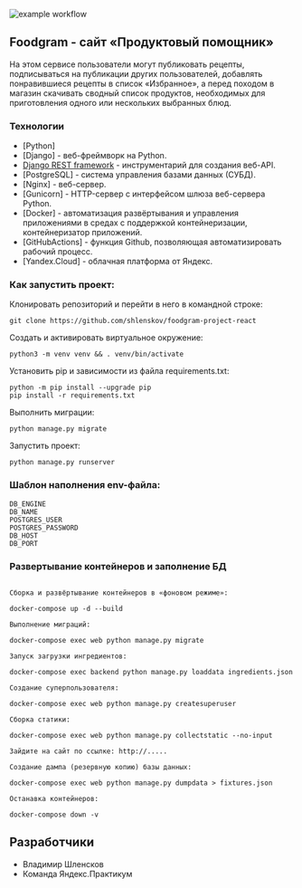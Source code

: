 ![example workflow](https://github.com/shlenskov/foodgram-project-react/actions/workflows/foodgram_workflow.yml/badge.svg)

## Foodgram - сайт «Продуктовый помощник»

На этом сервисе пользователи могут публиковать рецепты, подписываться на публикации других пользователей, добавлять понравившиеся рецепты в список «Избранное», а перед походом в магазин скачивать сводный список продуктов, необходимых для приготовления одного или нескольких выбранных блюд.

### Технологии

- [Python]
- [Django] - веб-фреймворк на Python.
- [Django REST framework] - инструментарий для создания веб-API.
- [PostgreSQL] - система управления базами данных (СУБД).
- [Nginx] - веб-сервер.
- [Gunicorn] - HTTP-сервер с интерфейсом шлюза веб-сервера Python.
- [Docker] - автоматизация развёртывания и управления приложениями в средах с поддержкой контейнеризации, контейнеризатор приложений.
- [GitHubActions] - функция Github, позволяющая автоматизировать рабочий процесс.
- [Yandex.Cloud] - облачная платформа от Яндекс.

### Как запустить проект:

Клонировать репозиторий и перейти в него в командной строке:

```
git clone https://github.com/shlenskov/foodgram-project-react
```

Cоздать и активировать виртуальное окружение:

```
python3 -m venv venv && . venv/bin/activate
```

Установить pip и зависимости из файла requirements.txt:

```
python -m pip install --upgrade pip
pip install -r requirements.txt
```

Выполнить миграции:

```
python manage.py migrate
```

Запустить проект:

```
python manage.py runserver
```

### Шаблон наполнения env-файла:

```
DB_ENGINE
DB_NAME
POSTGRES_USER
POSTGRES_PASSWORD
DB_HOST
DB_PORT

```

### Развертывание контейнеров и заполнение БД

```

Сборка и развёртывание контейнеров в «фоновом режиме»:

docker-compose up -d --build

Выполнение миграций:

docker-compose exec web python manage.py migrate

Запуск загрузки ингредиентов:

docker-compose exec backend python manage.py loaddata ingredients.json

Создание суперпользователя:

docker-compose exec web python manage.py createsuperuser

Сборка статики:

docker-compose exec web python manage.py collectstatic --no-input

Зайдите на сайт по ссылке: http://.....

Создание дампа (резервную копию) базы данных:

docker-compose exec web python manage.py dumpdata > fixtures.json 

Останавка контейнеров:

docker-compose down -v

```

## Разработчики

- Владимир Шленсков
- Команда Яндекс.Практикум

[//]: #

   [Django REST framework]: <https://www.django-rest-framework.org/>